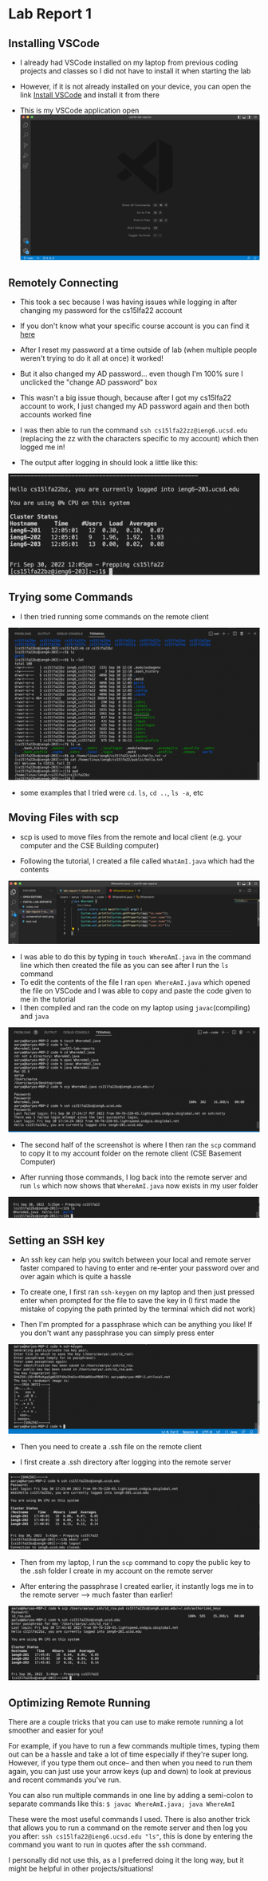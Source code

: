 # Lab Report 1

## Installing VSCode

- I already had VSCode installed on my laptop from previous coding projects and classes so I did not have to install it when starting the lab

- However, if it is not already installed on your device, you can open the link [Install VSCode](https://code.visualstudio.com/download) and install it from there

- This is my VSCode application open
![Image](vscode.png)

## Remotely Connecting

- This took a sec because I was having issues while logging in after changing my password for the cs15lfa22 account

- If you don't know what your specific course account is you can find it [here](https://sdacs.ucsd.edu/~icc/index.php)

- After I reset my password at a time outside of lab (when multiple people weren't trying to do it all at once) it worked!

- But it also changed my AD password... even though I'm 100% sure I unclicked the "change AD password" box

- This wasn't a big issue though, because after I got my cs15lfa22 account to work, I just changed my AD password again and then both accounts worked fine

- I was then able to run the command `ssh cs15lfa22zz@ieng6.ucsd.edu` (replacing the zz with the characters specific to my account) which then logged me in!

- The output after logging in should look a little like this:

![Image](login-message.png) 
## Trying some Commands

- I then tried running some commands on the remote client

![Image](running-commands.png)

- some examples that I tried were `cd`. `ls`, `cd ..`, `ls -a`, etc
## Moving Files with scp

- scp is used to move files from the remote and local client (e.g. your computer and the CSE Building computer)

- Following the tutorial, I created a file called `WhatAmI.java` which had the contents

![Image](whatami.png)

- I was able to do this by typing in `touch WhereAmI.java` in the command line which then created the file as you can see after I run the `ls` command
- To edit the contents of the file I ran `open WhereAmI.java` which opened the file on VSCode and I was able to copy and paste the code given to me in the tutorial
- I then compiled and ran the code on my laptop using `javac`(compiling) and `java`

![Image](try-whereami.png)
- The second half of the screenshot is where I then ran the `scp` command to copy it to my account folder on the remote client (CSE Basement Computer)

- After running those commands, I log back into the remote server and run `ls` which now shows that `WhereAmI.java` now exists in my user folder

![Image](remote-whereami.png)

## Setting an SSH key
- An ssh key can help you switch between your local and remote server faster compared to having to enter and re-enter your password over and over again which is quite a hassle

- To create one, I first ran `ssh-keygen` on my laptop and then just pressed enter when prompted for the file to save the key in (I first made the mistake of copying the path printed by the terminal which did not work)

- Then I'm prompted for a passphrase which can be anything you like! If you don't want any passphrase you can simply press enter

![Image](ssh-key-create.png)

- Then you need to create a .ssh file on the remote client

- I first create a .ssh directory after logging into the remote server

![Image](sshkey-on-remote.png)

- Then from my laptop, I run the `scp` command to copy the public key to the .ssh folder I create in my account on the remote server

- After entering the passphrase I created earlier, it instantly logs me in to the remote server --> much faster than earlier!

![Image](ssh-key-success.png)

## Optimizing Remote Running
There are a couple tricks that you can use to make remote running a lot smoother and easier for you!

For example, if you have to run a few commands multiple times, typing them out can be a hassle and take a lot of time especially if they're super long. However, if you type them out once– and then when you need to run them again, you can just use your arrow keys (up and down) to look at previous and recent commands you've run.

You can also run multiple commands in one line by adding a semi-colon to separate commands like this: `$ javac WhereAmI.java; java WhereAmI`

These were the most useful commands I used. There is also another trick that allows you to run a command on the remote server and then log you you after: `ssh cs15lfa22@ieng6.ucsd.edu "ls"`, this is done by entering the command you want to run in quotes after the ssh command.

I personally did not use this, as a I preferred doing it the long way, but it might be helpful in other projects/situations!